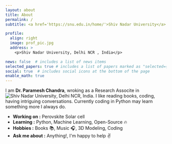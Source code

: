 ```yaml
---
layout: about
title: About
permalink: /
subtitle: <a href='https://snu.edu.in/home/'>Shiv Nadar University</a>. Delhi NCR.

profile:
  align: right
  image: prof_pic.jpg
  address: >
    <p>Shiv Nadar University, Delhi NCR , India</p>

news: false  # includes a list of news items
selected_papers: true # includes a list of papers marked as "selected={true}"
social: true  # includes social icons at the bottom of the page
enable_math: true
---
```


I am **Dr. Paramesh Chandra**, wroking as a Research Associte in ![Shiv Nadar University](https://snu.edu.in/home/), Delhi NCR, India. I like reading books, coding, having intriguing conversations. Currently coding in Python may learn something more I always do.

-  **Working on :**  Perovskite Solar cell 
-  **Learning :** Python, Machine Learning, Open-Source :fire:	
-  **Hobbies :** Books :books:, Music :headphones:,  3D Modeling, Coding
-  **Ask me about :** Anything!, I'm happy to help :v:

